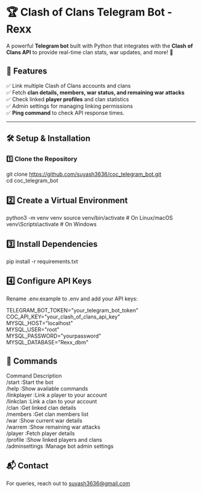 # 
# 🏆 Clash of Clans Telegram Bot - Rexx  

A powerful **Telegram bot** built with Python that integrates with the **Clash of Clans API** to provide real-time clan stats, war updates, and more! 🚀  

## 📌 Features  
✅ Link multiple Clash of Clans accounts and clans  
✅ Fetch **clan details, members, war status, and remaining war attacks**  
✅ Check linked **player profiles** and clan statistics  
✅ Admin settings for managing linking permissions  
✅ **Ping command** to check API response times.

---

## 🛠️ Setup & Installation  

### **1️⃣ Clone the Repository**  
 
git clone https://github.com/suyash3636/coc_telegram_bot.git</br>
cd coc_telegram_bot


## 2️⃣ Create a Virtual Environment
 
python3 -m venv venv
source venv/bin/activate  # On Linux/macOS </br>
venv\Scripts\activate      # On Windows

## 3️⃣ Install Dependencies

pip install -r requirements.txt</br>

## 4️⃣ Configure API Keys
Rename .env.example to .env and add your API keys:</br>
 
TELEGRAM_BOT_TOKEN="your_telegram_bot_token"</br>
COC_API_KEY="your_clash_of_clans_api_key"</br>
MYSQL_HOST="localhost"</br>
MYSQL_USER="root"</br>
MYSQL_PASSWORD="yourpassword"</br>
MYSQL_DATABASE="Rexx_dbm"</br>


## 📜 Commands
Command	Description</br>
/start	    :Start the bot</br>
/help	    :Show available commands</br>
/linkplayer	:Link a player to your account</br>
/linkclan	:Link a clan to your account</br>
/clan	    :Get linked clan details</br>
/members	:Get clan members list</br>
/war	    :Show current war details</br>
/warrem	    :Show remaining war attacks</br>
/player 	:Fetch player details</br>
/profile	:Show linked players and clans</br>
/adminsettings	:Manage bot admin settings</br>

## 📬 Contact

For queries, reach out to suyash3636@gmail.com </br>